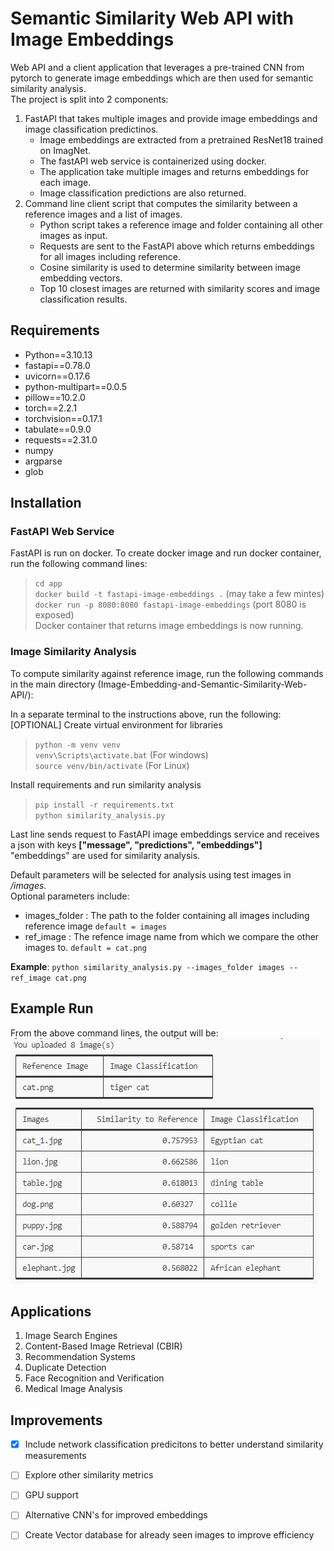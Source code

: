 # Semantic Similarity Web API with Image Embeddings
Web API and a client application that leverages a pre-trained CNN from pytorch to generate image embeddings which are then used for semantic similarity analysis. </br>
The project is split into 2 components: </br>
1. FastAPI that takes multiple images and provide image embeddings and image classification predictinos. </br>
    - Image embeddings are extracted from a pretrained ResNet18 trained on ImagNet.
    - The fastAPI web service is containerized using docker.
    - The application take multiple images and returns embeddings for each image. 
    - Image classification predictions are also returned. 
2. Command line client script that computes the similarity between a reference images and a list of images. </br>
    - Python script takes a reference image and folder containing all other images as input.
    - Requests are sent to the FastAPI above which returns embeddings for all images including reference. 
    - Cosine similarity is used to determine similarity between image embedding vectors.
    - Top 10 closest images are returned with similarity scores and image classification results. 

## Requirements

* Python==3.10.13
* fastapi==0.78.0
* uvicorn==0.17.6
* python-multipart==0.0.5
* pillow==10.2.0
* torch==2.2.1
* torchvision==0.17.1
* tabulate==0.9.0
* requests==2.31.0
* numpy
* argparse
* glob


## Installation

### FastAPI Web Service
FastAPI is run on docker. To create docker image and run docker container, run the following command lines: </br> 
> `cd app` </br> 
> `docker build -t fastapi-image-embeddings .` (may take a few mintes) </br>
> `docker run -p 8080:8080 fastapi-image-embeddings` (port 8080 is exposed) </br> 
Docker container that returns image embeddings is now running.

### Image Similarity Analysis
To compute similarity against reference image, run the following commands in the main directory (Image-Embedding-and-Semantic-Similarity-Web-API/): </br> 

In a separate terminal to the instructions above, run the following: </br> 
[OPTIONAL] Create virtual environment for libraries </br> 
> `python -m venv venv` </br> 
> `venv\Scripts\activate.bat` (For windows) </br> 
> `source venv/bin/activate` (For Linux) </br> 

Install requirements and run similarity analysis </br> 
> `pip install -r requirements.txt` </br> 
> `python similarity_analysis.py` </br>

Last line sends request to FastAPI image embeddings service and receives a json with keys **["message", "predictions", "embeddings"]** </br>
"embeddings" are used for similarity analysis. 

Default parameters will be selected for analysis using test images in */images*. </br> 
Optional parameters include: </br> 
* images_folder : The path to the folder containing all images including reference image `default = images` </br>
* ref_image : The refence image name from which we compare the other images to. `default = cat.png` </br> 

**Example**: `python similarity_analysis.py --images_folder images --ref_image cat.png`

## Example Run
From the above command lines, the output will be: </br>
![image info](./example/fastapi_similarity_output.JPG)


## Applications
1. Image Search Engines
2. Content-Based Image Retrieval (CBIR)
3. Recommendation Systems
4. Duplicate Detection
5. Face Recognition and Verification
6. Medical Image Analysis

## Improvements 
- [x] Include network classification predicitons to better understand similarity measurements
- [ ] Explore other similarity metrics
- [ ] GPU support
- [ ] Alternative CNN's for improved embeddings
- [ ] Create Vector database for already seen images to improve efficiency














